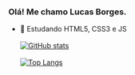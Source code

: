 ### Olá! Me chamo Lucas Borges.

- 🌱 Estudando HTML5, CSS3 e JS
<br><br>
[![GitHub stats](https://github-readme-stats.vercel.app/api?username=lucasbrgs&show_icons=true&theme=dark)](https://github.com/lucasbrgs/github-readme-stats)
<br><br>
[![Top Langs](https://github-readme-stats.vercel.app/api/top-langs/?username=lucasbrgs&layout=compact&theme=dark)](https://github.com/lucasbrgs/github-readme-stats)
